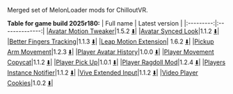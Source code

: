 Merged set of MelonLoader mods for ChilloutVR.

**Table for game build 2025r180:**
| Full name | Latest version |
|:---------:|:--------------:|
|[Avatar Motion Tweaker](/ml_amt/README.md)|1.5.2 [:arrow_down:](../../releases/download/r180/AvatarMotionTweaker.dll)|
|[Avatar Synced Look](/ml_asl/README.md)|1.1.2 [:arrow_down:](../../releases/download/r180/AvatarSyncedLook.dll)|
|[Better Fingers Tracking](/ml_bft/README.md)|1.1.3 [:arrow_down:](../../releases/download/r180/BetterFingersTracking.dll)|
|[Leap Motion Extension](/ml_lme/README.md)| 1.6.2 [:arrow_down:](../../releases/download/r180/LeapMotionExtension.dll)|
|[Pickup Arm Movement](/ml_pam/README.md)|1.2.3 [:arrow_down:](../../releases/download/r180/PickupArmMovement.dll)|
|[Player Avatar History](/ml_pah/README.md)|1.0.0 [:arrow_down:](../../releases/download/r180/PlayerAvatarHistory.dll)|
|[Player Movement Copycat](/ml_pmc/README.md)|1.1.2 [:arrow_down:](../../releases/download/r180/PlayerMovementCopycat.dll)|
|[Player Pick Up](/ml_ppu/README.md)|1.0.1 [:arrow_down:](../../releases/download/r180/PlayerPickUp.dll)|
|[Player Ragdoll Mod](/ml_prm/README.md)|1.2.4 [:arrow_down:](../../releases/download/r180/PlayerRagdollMod.dll)|
|[Players Instance Notifier](/ml_pin/README.md)|1.1.2 [:arrow_down:](../../releases/download/r180/PlayersInstanceNotifier.dll)|
|[Vive Extended Input](/ml_vei/README.md)|1.1.2 [:arrow_down:](../../releases/download/r180/ViveExtendedInput.dll)|
|[Video Player Cookies](/ml_vpc/README.md)|1.0.2 [:arrow_down:](../../releases/download/r180/VideoPlayerCookies.dll)|





